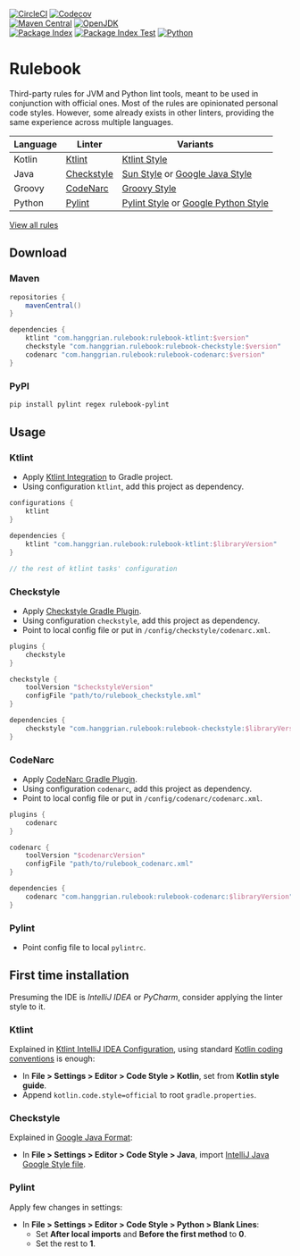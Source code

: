 [![CircleCI](https://img.shields.io/circleci/build/gh/hanggrian/rulebook)](https://app.circleci.com/pipelines/github/hanggrian/rulebook/)
[![Codecov](https://img.shields.io/codecov/c/gh/hanggrian/rulebook)](https://app.codecov.io/gh/hanggrian/rulebook/) \
[![Maven Central](https://img.shields.io/maven-central/v/com.hanggrian.rulebook/rulebook-ktlint)](https://repo1.maven.org/maven2/com/hanggrian/rulebook/rulebook-ktlint/)
[![OpenJDK](https://img.shields.io/badge/jdk-11%2B-informational)](https://openjdk.java.net/projects/jdk8/) \
[![Package Index](https://shields.io/pypi/v/rulebook-pylint)](https://pypi.org/project/rulebook-pylint/)
[![Package Index Test](https://shields.io/pypi/v/rulebook-pylint?label=testpypi&pypiBaseUrl=https://test.pypi.org)](https://test.pypi.org/project/rulebook-pylint/)
[![Python](https://img.shields.io/badge/python-3-informational)](https://www.python.org/download/releases/3.0/)

# Rulebook

Third-party rules for JVM and Python lint tools, meant to be used in conjunction
with official ones. Most of the rules are opinionated personal code styles.
However, some already exists in other linters, providing the same experience
across multiple languages.

Language | Linter | Variants
--- | --- | ---
Kotlin | [Ktlint](https://pinterest.github.io/ktlint/) | [Ktlint Style](https://pinterest.github.io/ktlint/1.0.1/rules/code-styles/)
Java | [Checkstyle](https://checkstyle.org/) | [Sun Style](https://checkstyle.sourceforge.io/sun_style.html) or [Google Java Style](https://google.github.io/styleguide/javaguide.html)
Groovy | [CodeNarc](https://codenarc.org/) | [Groovy Style](https://groovy-lang.org/style-guide.html)
Python | [Pylint](https://pylint.org/) | [Pylint Style](https://pylint.pycqa.org/en/latest/user_guide/configuration/all-options.html) or [Google Python Style](https://google.github.io/styleguide/pyguide.html)

[View all rules](https://github.com/hanggrian/rulebook/wiki/)

## Download

### Maven

```gradle
repositories {
    mavenCentral()
}

dependencies {
    ktlint "com.hanggrian.rulebook:rulebook-ktlint:$version"
    checkstyle "com.hanggrian.rulebook:rulebook-checkstyle:$version"
    codenarc "com.hanggrian.rulebook:rulebook-codenarc:$version"
}
```

### PyPI

```sh
pip install pylint regex rulebook-pylint
```

## Usage

### Ktlint

- Apply [Ktlint Integration](https://pinterest.github.io/ktlint/0.49.1/install/integrations/#custom-gradle-integration)
  to Gradle project.
- Using configuration `ktlint`, add this project as dependency.

```gradle
configurations {
    ktlint
}

dependencies {
    ktlint "com.hanggrian.rulebook:rulebook-ktlint:$libraryVersion"
}

// the rest of ktlint tasks' configuration
```

### Checkstyle

- Apply [Checkstyle Gradle Plugin](https://docs.gradle.org/current/userguide/checkstyle_plugin.html).
- Using configuration `checkstyle`, add this project as dependency.
- Point to local config file or put in `/config/checkstyle/codenarc.xml`.

```gradle
plugins {
    checkstyle
}

checkstyle {
    toolVersion "$checkstyleVersion"
    configFile "path/to/rulebook_checkstyle.xml"
}

dependencies {
    checkstyle "com.hanggrian.rulebook:rulebook-checkstyle:$libraryVersion"
}
```

### CodeNarc

- Apply [CodeNarc Gradle Plugin](https://docs.gradle.org/current/userguide/codenarc_plugin.html).
- Using configuration `codenarc`, add this project as dependency.
- Point to local config file or put in `/config/codenarc/codenarc.xml`.

```gradle
plugins {
    codenarc
}

codenarc {
    toolVersion "$codenarcVersion"
    configFile "path/to/rulebook_codenarc.xml"
}

dependencies {
    codenarc "com.hanggrian.rulebook:rulebook-codenarc:$libraryVersion"
}
```

### Pylint

- Point config file to local `pylintrc`.

## First time installation

Presuming the IDE is *IntelliJ IDEA* or *PyCharm*, consider applying the linter
style to it.

### Ktlint

Explained in [Ktlint IntelliJ IDEA Configuration](https://pinterest.github.io/ktlint/0.49.1/rules/configuration-intellij-idea/),
using standard [Kotlin coding conventions](https://kotlinlang.org/docs/coding-conventions.html)
is enough:

- In **File > Settings > Editor > Code Style > Kotlin**, set from
  **Kotlin style guide**.
- Append `kotlin.code.style=official` to root `gradle.properties`.

### Checkstyle

Explained in [Google Java Format](https://github.com/google/google-java-format/):

- In **File > Settings > Editor > Code Style > Java**, import
  [IntelliJ Java Google Style file](https://raw.githubusercontent.com/google/styleguide/gh-pages/intellij-java-google-style.xml).

### Pylint

Apply few changes in settings:

- In **File > Settings > Editor > Code Style > Python > Blank Lines**:
  - Set **After local imports** and **Before the first method** to **0**.
  - Set the rest to **1**.
